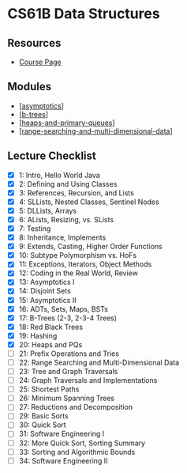 CS61B Data Structures
===

Resources
---

- [Course Page](https://sp19.datastructur.es/)

Modules
---
- [[asymptotics]]
- [[b-trees]]
- [[heaps-and-primary-queues]]
- [[range-searching-and-multi-dimensional-data]]

Lecture Checklist
---
 - [x] 1: Intro, Hello World Java
 - [x] 2: Defining and Using Classes
 - [x] 3: References, Recursion, and Lists
 - [x] 4: SLLists, Nested Classes, Sentinel Nodes
 - [x] 5: DLLists, Arrays
 - [x] 6: ALists, Resizing, vs. SLists
 - [x] 7: Testing
 - [x] 8: Inheritance, Implements
 - [x] 9: Extends, Casting, Higher Order Functions
 - [x] 10: Subtype Polymorphism vs. HoFs
 - [x] 11: Exceptions, Iterators, Object Methods
 - [x] 12: Coding in the Real World, Review
 - [x] 13: Asymptotics I
 - [x] 14: Disjoint Sets
 - [x] 15: Asymptotics II
 - [x] 16: ADTs, Sets, Maps, BSTs
 - [x] 17: B-Trees (2-3, 2-3-4 Trees)
 - [x] 18: Red Black Trees
 - [x] 19: Hashing
 - [x] 20: Heaps and PQs
 - [ ] 21: Prefix Operations and Tries
 - [ ] 22: Range Searching and Multi-Dimensional Data
 - [ ] 23: Tree and Graph Traversals
 - [ ] 24: Graph Traversals and Implementations
 - [ ] 25: Shortest Paths
 - [ ] 26: Minimum Spanning Trees
 - [ ] 27: Reductions and Decomposition
 - [ ] 29: Basic Sorts
 - [ ] 30: Quick Sort
 - [ ] 31: Software Engineering I
 - [ ] 32: More Quick Sort, Sorting Summary
 - [ ] 33: Sorting and Algorithmic Bounds
 - [ ] 34: Software Engineering II

[//begin]: # "Autogenerated link references for markdown compatibility"
[asymptotics]: asymptotics/asymptotics.md "Asymptotics"
[b-trees]: b-trees/b-trees.md "B Trees"
[heaps-and-primary-queues]: heaps-and-primary-queues/heaps-and-primary-queues.md "Heaps and Primary Queues"
[range-searching-and-multi-dimensional-data]: range-searching-and-multi-dimensional-data/range-searching-and-multi-dimensional-data.md "Range Searching and Multi Dimensional Data"
[//end]: # "Autogenerated link references"